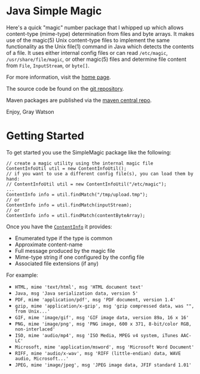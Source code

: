 Java Simple Magic
=================

Here's a quick "magic" number package that I whipped up which allows content-type (mime-type) determination from files
and byte arrays. It makes use of the magic(5) Unix content-type files to implement the same functionality as the Unix
file(1) command in Java which detects the contents of a file. It uses either internal config files or can read
```/etc/magic```, ```/usr/share/file/magic```, or other magic(5) files and determine file content from ```File```,
```InputStream```, or ```byte[]```.

For more information, visit the [home page](http://256stuff.com/sources/simplemagic/).

The source code be found on the [git repository](https://github.com/j256/simplemagic).

Maven packages are published via the [maven central repo](http://repo1.maven.org/maven2/com/j256/simplemagic/simplemagic/).

Enjoy,
Gray Watson

# Getting Started

To get started you use the SimpleMagic package like the following:

	// create a magic utility using the internal magic file
	ContentInfoUtil util = new ContentInfoUtil();
	// if you want to use a different config file(s), you can load them by hand:
	// ContentInfoUtil util = new ContentInfoUtil("/etc/magic");
	...
	ContentInfo info = util.findMatch("/tmp/upload.tmp");
	// or
	ContentInfo info = util.findMatch(inputStream);
	// or
	ContentInfo info = util.findMatch(contentByteArray);

Once you have the [```ContentInfo```](https://github.com/j256/simplemagic/blob/master/src/main/java/com/j256/simplemagic/ContentInfo.java)
it provides:
 
* Enumerated type if the type is common
* Approximate content-name
* Full message produced by the magic file
* Mime-type string if one configured by the config file
* Associated file extensions (if any)

For example:

* ```HTML, mime 'text/html', msg 'HTML document text'```
* ```Java, msg 'Java serialization data, version 5'```
* ```PDF, mime 'application/pdf', msg 'PDF document, version 1.4'```
* ```gzip, mime 'application/x-gzip', msg 'gzip compressed data, was "", from Unix...'```
* ```GIF, mime 'image/gif', msg 'GIF image data, version 89a, 16 x 16'```
* ```PNG, mime 'image/png', msg 'PNG image, 600 x 371, 8-bit/color RGB, non-interlaced'```
* ```ISO, mime 'audio/mp4', msg 'ISO Media, MPEG v4 system, iTunes AAC-LC'```
* ```Microsoft, mime 'application/msword', msg 'Microsoft Word Document'```
* ```RIFF, mime 'audio/x-wav', msg 'RIFF (little-endian) data, WAVE audio, Microsoft...'```
* ```JPEG, mime 'image/jpeg', msg 'JPEG image data, JFIF standard 1.01'```
